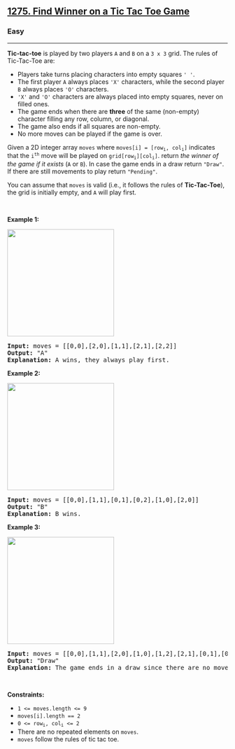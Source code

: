 <h2><a href="https://leetcode.com/problems/find-winner-on-a-tic-tac-toe-game/?envType=problem-list-v2&envId=55vr69d7&difficulty=EASY">1275. Find Winner on a Tic Tac Toe Game</a></h2><h3>Easy</h3><hr><p><strong>Tic-tac-toe</strong> is played by two players <code>A</code> and <code>B</code> on a <code>3 x 3</code> grid. The rules of Tic-Tac-Toe are:</p>

<ul>
	<li>Players take turns placing characters into empty squares <code>&#39; &#39;</code>.</li>
	<li>The first player <code>A</code> always places <code>&#39;X&#39;</code> characters, while the second player <code>B</code> always places <code>&#39;O&#39;</code> characters.</li>
	<li><code>&#39;X&#39;</code> and <code>&#39;O&#39;</code> characters are always placed into empty squares, never on filled ones.</li>
	<li>The game ends when there are <strong>three</strong> of the same (non-empty) character filling any row, column, or diagonal.</li>
	<li>The game also ends if all squares are non-empty.</li>
	<li>No more moves can be played if the game is over.</li>
</ul>

<p>Given a 2D integer array <code>moves</code> where <code>moves[i] = [row<sub>i</sub>, col<sub>i</sub>]</code> indicates that the <code>i<sup>th</sup></code> move will be played on <code>grid[row<sub>i</sub>][col<sub>i</sub>]</code>. return <em>the winner of the game if it exists</em> (<code>A</code> or <code>B</code>). In case the game ends in a draw return <code>&quot;Draw&quot;</code>. If there are still movements to play return <code>&quot;Pending&quot;</code>.</p>

<p>You can assume that <code>moves</code> is valid (i.e., it follows the rules of <strong>Tic-Tac-Toe</strong>), the grid is initially empty, and <code>A</code> will play first.</p>

<p>&nbsp;</p>
<p><strong class="example">Example 1:</strong></p>
<img alt="" src="https://assets.leetcode.com/uploads/2021/09/22/xo1-grid.jpg" style="width: 244px; height: 245px;" />
<pre>
<strong>Input:</strong> moves = [[0,0],[2,0],[1,1],[2,1],[2,2]]
<strong>Output:</strong> &quot;A&quot;
<strong>Explanation:</strong> A wins, they always play first.
</pre>

<p><strong class="example">Example 2:</strong></p>
<img alt="" src="https://assets.leetcode.com/uploads/2021/09/22/xo2-grid.jpg" style="width: 244px; height: 245px;" />
<pre>
<strong>Input:</strong> moves = [[0,0],[1,1],[0,1],[0,2],[1,0],[2,0]]
<strong>Output:</strong> &quot;B&quot;
<strong>Explanation:</strong> B wins.
</pre>

<p><strong class="example">Example 3:</strong></p>
<img alt="" src="https://assets.leetcode.com/uploads/2021/09/22/xo3-grid.jpg" style="width: 244px; height: 245px;" />
<pre>
<strong>Input:</strong> moves = [[0,0],[1,1],[2,0],[1,0],[1,2],[2,1],[0,1],[0,2],[2,2]]
<strong>Output:</strong> &quot;Draw&quot;
<strong>Explanation:</strong> The game ends in a draw since there are no moves to make.
</pre>

<p>&nbsp;</p>
<p><strong>Constraints:</strong></p>

<ul>
	<li><code>1 &lt;= moves.length &lt;= 9</code></li>
	<li><code>moves[i].length == 2</code></li>
	<li><code>0 &lt;= row<sub>i</sub>, col<sub>i</sub> &lt;= 2</code></li>
	<li>There are no repeated elements on <code>moves</code>.</li>
	<li><code>moves</code> follow the rules of tic tac toe.</li>
</ul>
